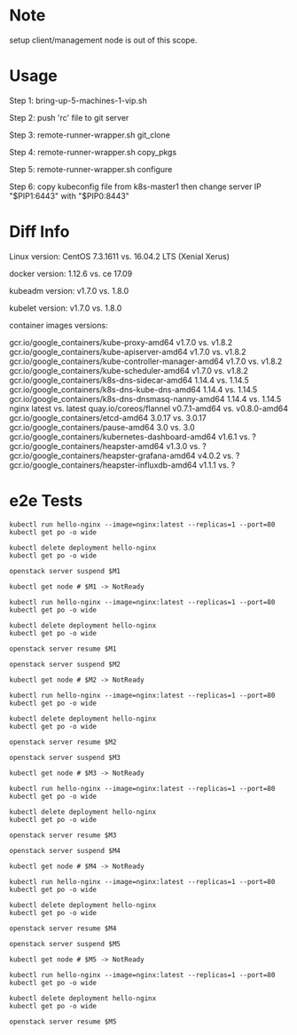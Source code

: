 # Note

setup client/management node is out of this scope.

# Usage

Step 1: bring-up-5-machines-1-vip.sh

Step 2: push 'rc' file to git server

Step 3: remote-runner-wrapper.sh git_clone

Step 4: remote-runner-wrapper.sh copy_pkgs

Step 5: remote-runner-wrapper.sh configure

Step 6: copy kubeconfig file from k8s-master1 then change server IP "$PIP1:6443" with "$PIP0:8443"

# Diff Info

Linux version: CentOS 7.3.1611 vs. 16.04.2 LTS (Xenial Xerus)

docker version: 1.12.6 vs. ce 17.09

kubeadm version: v1.7.0 vs. 1.8.0

kubelet version: v1.7.0 vs. 1.8.0

container images versions:

gcr.io/google_containers/kube-proxy-amd64 v1.7.0 vs. v1.8.2
gcr.io/google_containers/kube-apiserver-amd64 v1.7.0 vs. v1.8.2
gcr.io/google_containers/kube-controller-manager-amd64 v1.7.0 vs. v1.8.2
gcr.io/google_containers/kube-scheduler-amd64 v1.7.0 vs. v1.8.2
gcr.io/google_containers/k8s-dns-sidecar-amd64 1.14.4 vs. 1.14.5
gcr.io/google_containers/k8s-dns-kube-dns-amd64 1.14.4 vs. 1.14.5
gcr.io/google_containers/k8s-dns-dnsmasq-nanny-amd64 1.14.4 vs. 1.14.5
nginx latest vs. latest
quay.io/coreos/flannel v0.7.1-amd64 vs. v0.8.0-amd64
gcr.io/google_containers/etcd-amd64 3.0.17 vs. 3.0.17
gcr.io/google_containers/pause-amd64 3.0 vs. 3.0
gcr.io/google_containers/kubernetes-dashboard-amd64 v1.6.1 vs. ?
gcr.io/google_containers/heapster-amd64 v1.3.0 vs. ?
gcr.io/google_containers/heapster-grafana-amd64 v4.0.2 vs. ?
gcr.io/google_containers/heapster-influxdb-amd64 v1.1.1 vs. ?

# e2e Tests

```pass
kubectl run hello-nginx --image=nginx:latest --replicas=1 --port=80
kubectl get po -o wide

kubectl delete deployment hello-nginx
kubectl get po -o wide
```

```
openstack server suspend $M1

kubectl get node # $M1 -> NotReady

kubectl run hello-nginx --image=nginx:latest --replicas=1 --port=80
kubectl get po -o wide

kubectl delete deployment hello-nginx
kubectl get po -o wide

openstack server resume $M1
```

```
openstack server suspend $M2

kubectl get node # $M2 -> NotReady

kubectl run hello-nginx --image=nginx:latest --replicas=1 --port=80
kubectl get po -o wide

kubectl delete deployment hello-nginx
kubectl get po -o wide

openstack server resume $M2
```

```
openstack server suspend $M3

kubectl get node # $M3 -> NotReady

kubectl run hello-nginx --image=nginx:latest --replicas=1 --port=80
kubectl get po -o wide

kubectl delete deployment hello-nginx
kubectl get po -o wide

openstack server resume $M3
```

```
openstack server suspend $M4

kubectl get node # $M4 -> NotReady

kubectl run hello-nginx --image=nginx:latest --replicas=1 --port=80
kubectl get po -o wide

kubectl delete deployment hello-nginx
kubectl get po -o wide

openstack server resume $M4
```

```
openstack server suspend $M5

kubectl get node # $M5 -> NotReady

kubectl run hello-nginx --image=nginx:latest --replicas=1 --port=80
kubectl get po -o wide

kubectl delete deployment hello-nginx
kubectl get po -o wide

openstack server resume $M5
```
